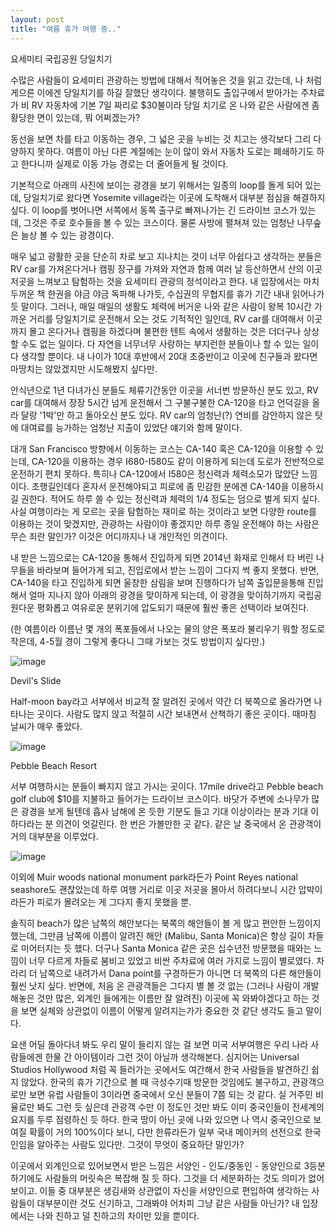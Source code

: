 ```yaml
---
layout: post
title: "여름 휴가 여행 중.."
---
```



요세미티 국립공원 당일치기




수많은 사람들이 요세미티 관광하는 방법에 대해서 적어놓은 것을 읽고 갔는데, 나 처럼 게으른 이에겐 당일치기를 하길 잘했단 생각이다. 불행히도 출입구에서 받아가는 주차료가 비 RV 자동차에 기본 7일 짜리로 $30불이라 당일 치기로 온 나와 같은 사람에겐 좀 황당한 면이 있는데, 뭐 어쩌겠는가?




동선을 보면 차를 타고 이동하는 경우, 그 넓은 곳을 누비는 것 치고는 생각보다 그리 다양하지 못하다. 여름이 아닌 다른 계절에는 눈이 많이 와서 자동차 도로는 폐쇄하기도 하고 한다니까 실제로 이동 가능 경로는 더 줄어들게 될 것이다. 




기본적으로 아래의 사진에 보이는 광경을 보기 위해서는 일종의 loop를 돌게 되어 있는데, 당일치기로 왔다면 Yosemite village라는 이곳에 도착해서 대부분 점심을 해결하지 싶다. 이 loop를 벗어나면 서쪽에서 동쪽 출구로 빠져나가는 긴 드라이브 코스가 있는데, 그것은 주로 호수들을 볼 수 있는 코스이다. 물론 사방에 펼쳐져 있는 엄청난 나무숲은 늘상 볼 수 있는 광경이다. 




매우 넓고 광활한 곳을 단순히 차로 보고 지나치는 것이 너무 아쉽다고 생각하는 분들은 RV car를 가져온다거나 캠핑 장구를 가져와 자연과 함께 여러 날 등산하면서 산의 이곳 저곳을 느껴보고 탐험하는 것을 요세미티 관광의 정석이라고 한다. 내 입장에서는 마치 두꺼운 책 한권을 야금 야금 독파해 나가듯, 수십권의 무협지를 휴가 기간 내내 읽어나가듯 말이다. 그러나, 매일 매일의 생활도 체력에 버거운 나와 같은 사람이 왕복 10시간 가까운 거리를 당일치기로 운전해서 오는 것도 기적적인 일인데, RV car를 대여해서 이곳 까지 몰고 온다거나 캠핑을 하겠다며 불편한 텐트 속에서 생활하는 것은 더더구나 상상할 수도 없는 일이다. 다 자연을 너무너무 사랑하는 부지런한 분들이나 할 수 있는 일이다 생각할 뿐이다. 내 나이가 10대 후반에서 20대 초중반이고 이곳에 친구들과 왔다면 마땅치는 않았겠지만 시도해봤지 싶다만.




안식년으로 1년 다녀가신 분들도 체류기간동안 이곳을 서너번 방문하신 분도 있고, RV car를 대여해서 장장 5시간 넘게 운전해서 그 구불구불한 CA-120을 타고 언덕길을 올라 달랑 '1박'만 하고 돌아오신 분도 있다. RV car의 엄청난(?) 연비를 감안하지 않은 탓에 대여료를 능가하는 엄청난 지출이 있었단 얘기와 함께 말이다.




대개 San Francisco 방향에서 이동하는 코스는 CA-140 혹은 CA-120을 이용할 수 있는데, CA-120을 이용하는 경우 I680-I580도 같이 이용하게 되는데 도로가 전반적으로 운전하기 편치 못하다. 특히나 CA-120에서 I580은 정신력과 체력소모가 많았단 느낌이다. 초행길인데다 혼자서 운전해야되고 피로에 좀 민감한 분에겐 CA-140을 이용하시길 권한다. 적어도 하루 쓸 수 있는 정신력과 체력의 1/4 정도는 덤으로 벌게 되지 싶다. 사실 여행이라는 게 모르는 곳을 탐험하는 재미로 하는 것이라고 보면 다양한 route를 이용하는 것이 맞겠지만, 관광하는 사람이야 좋겠지만 하루 종일 운전해야 하는 사람은 무슨 죄란 말인가? 이것은 어디까지나 내 개인적인 의견이다.




내 받은 느낌으로는 CA-120을 통해서 진입하게 되면 2014년 화재로 인해서 타 버린 나무들을 바라보며 들어가게 되고, 진입로에서 받는 느낌이 그다지 썩 좋지 못했다. 반면, CA-140을 타고 진입하게 되면 울창한 삼림을 보며 진행하다가 남쪽 출입문을통해 진입해서 얼마 지나지 않아 아래의 광경을 맞이하게 되는데, 이 광경을 맞이하기까지 국립공원다운 평화롭고 여유로운 분위기에 압도되기 때문에 훨씬 좋은 선택이라 보여진다.




(한 여름이라 이름난 몇 개의 폭포들에서 나오는 물의 양은 폭포라 불리우기 뭐할 정도로 작은데, 4-5월 경이 그렇게 좋다니 그때 가보는 것도 방법이지 싶다만.) 



![image](/assets/images/2477af7c04539dea6b30d020aa002cf9.jpg)







Devil's Slide




Half-moon bay라고 서부에서 비교적 잘 알려진 곳에서 약간 더 북쪽으로 올라가면 나타나는 곳이다. 사람도 많지 않고 적절히 시간 보내면서 산책하기 좋은 곳이다. 때마침 날씨가 매우 좋았다. 



![image](/assets/images/fbaa13de5f552a34489a49bb34fd662e.jpg)




Pebble Beach Resort




서부 여행하시는 분들이 빠지지 않고 가시는 곳이다. 17mile drive라고 Pebble beach golf club에 $10를 지불하고 들어가는 드라이브 코스이다. 바닷가 주변에 소나무가 많은 광경을 보게 될텐데 흡사 남해에 온 듯한 기분도 들고 기대 이상이라는 분과 기대 이하다라는 분 의견이 엇갈린다. 한 번은 가볼만한 곳 같다. 같은 날 중국에서 온 관광객이 거의 대부분을 이루었다.



![image](/assets/images/d2552d7d4425ef0bc9570c4a21cbd0a0.jpg)




이외에 Muir woods national monument park라든가 Point Reyes national seashore도 괜찮았는데 하루 여행 거리로 이곳 저곳을 몰아서 하려다보니 시간 압박이라든가 피로가 몰려오는 게 그다지 좋지 못했을 뿐. 




솔직히 beach가 많은 남쪽의 해안보다는 북쪽의 해안들이 볼 게 많고 편안한 느낌이지 했는데, 그만큼 남쪽에 이름이 알려진 해안 (Malibu, Santa Monica)은 항상 길이 차들로 미어터지는 듯 했다. 더구나 Santa Monica 같은 곳은 십수년전 방문했을 때와는 느낌이 너무 다르게 차들로 붐비고 있었고 비싼 주차료에 여러 가지로 느낌이 별로였다. 차라리 더 남쪽으로 내려가서 Dana point를 구경하든가 아니면 더 북쪽의 다른 해안들이 훨씬 낫지 싶다. 반면에, 처음 온 관광객들은 그다지 별 볼 것 없는 (그러나 사람이 개발해놓은 것만 많은, 외계인 들에게는 이름만 잘 알려진) 이곳에 꼭 와봐야겠다고 하는 것을 보면 실체와 상관없이 이름이 어떻게 알려지는가가 중요한 것 같단 생각도 들고 말이다.


요샌 어딜 돌아다녀 봐도 우리 말이 들리지 않는 걸 보면 미국 서부여행은 우리 나라 사람들에겐 한물 간 아이템이라 그런 것이 아닐까 생각해본다. 심지어는 Universal Studios Hollywood 처럼 꼭 들러가는 곳에서도 여간해서 한국 사람들을 발견하긴 쉽지 않았다. 한국의 휴가 기간으로 볼 때 극성수기때 방문한 것임에도 불구하고, 관광객으로만 보면 유럽 사람들이 3이라면 중국에서 오신 분들이 7쯤 되는 것 같다. 실 거주민 비율로만 봐도 그런 듯 싶은데 관광객 수만 이 정도인 것만 봐도 이미 중국인들이 전세계의 요지를 두루 점령하신 듯 하다. 한국 땅이 아닌 곳에 나와 있으면 나 역시 중국인으로 보여질 확률이 거의 100%이다 보니, 다만 한류라든가 일부 국내 메이커의 선전으로 한국인임을 알아주는 사람도 있다만. 그것이 무엇이 중요하단 말인가? 




이곳에서 외계인으로 있어보면서 받은 느낌은 서양인 - 인도/중동인 - 동양인으로 3등분 하기에도 사람들의 머릿속은 복잡해 질 듯 하다. 그것을 더 세분화하는 것도 의미가 없어보이고. 이들 중 대부분은 생김새와 상관없이 자신을 서양인으로 편입하여 생각하는 사람들이 대부분이란 것도 신기하고, 그래봐야 어차피 그냥 같은 사람들 아닌가? 내 입장에서는 나와 친하고 덜 친하고의 차이만 있을 뿐이다.





